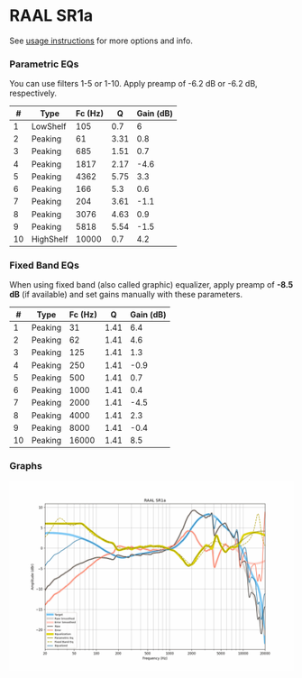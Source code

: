 # RAAL SR1a
See [usage instructions](https://github.com/jaakkopasanen/AutoEq#usage) for more options and info.

### Parametric EQs
You can use filters 1-5 or 1-10. Apply preamp of -6.2 dB or -6.2 dB, respectively.

|   # | Type      |   Fc (Hz) |    Q |   Gain (dB) |
|-----|-----------|-----------|------|-------------|
|   1 | LowShelf  |       105 | 0.7  |         6   |
|   2 | Peaking   |        61 | 3.31 |         0.8 |
|   3 | Peaking   |       685 | 1.51 |         0.7 |
|   4 | Peaking   |      1817 | 2.17 |        -4.6 |
|   5 | Peaking   |      4362 | 5.75 |         3.3 |
|   6 | Peaking   |       166 | 5.3  |         0.6 |
|   7 | Peaking   |       204 | 3.61 |        -1.1 |
|   8 | Peaking   |      3076 | 4.63 |         0.9 |
|   9 | Peaking   |      5818 | 5.54 |        -1.5 |
|  10 | HighShelf |     10000 | 0.7  |         4.2 |

### Fixed Band EQs
When using fixed band (also called graphic) equalizer, apply preamp of **-8.5 dB** (if available) and set gains manually with these parameters.

|   # | Type    |   Fc (Hz) |    Q |   Gain (dB) |
|-----|---------|-----------|------|-------------|
|   1 | Peaking |        31 | 1.41 |         6.4 |
|   2 | Peaking |        62 | 1.41 |         4.6 |
|   3 | Peaking |       125 | 1.41 |         1.3 |
|   4 | Peaking |       250 | 1.41 |        -0.9 |
|   5 | Peaking |       500 | 1.41 |         0.7 |
|   6 | Peaking |      1000 | 1.41 |         0.4 |
|   7 | Peaking |      2000 | 1.41 |        -4.5 |
|   8 | Peaking |      4000 | 1.41 |         2.3 |
|   9 | Peaking |      8000 | 1.41 |        -0.4 |
|  10 | Peaking |     16000 | 1.41 |         8.5 |

### Graphs
![](./RAAL%20SR1a.png)
